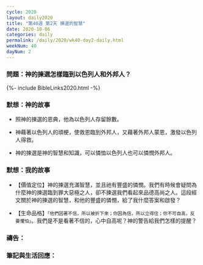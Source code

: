 ```yaml
---
cycle: 2020
layout: daily2020
title: "第40週 第2天 揀選的智慧"
date: 2020-10-06
categories: daily
permalink: /daily/2020/wk40-day2-daily.html
weekNum: 40
dayNum: 2
---
```


### 問題：神的揀選怎樣臨到以色列人和外邦人？

{%- include BibleLinks2020.html -%}

### 默想：神的故事 
+ 照神的揀選的恩典，他為以色列人存留餘數。

+ 神藉著以色列人的頑梗，使救恩臨到外邦人，又藉著外邦人蒙恩，激發以色列人得救。

+ 神的揀選是神的智慧和知識，可以憐恤以色列人也可以憐憫外邦人。

### 默想：我的故事
+ 【價值定位】神的揀選充滿智慧，並且祂有豐盛的憐憫。我們有時候會疑問為什麼神的揀選臨到罪大惡極之人，卻不揀選我們看起來品德高尚之人。這段經文關於神的揀選的智慧，和他的豐盛的憐憫，給了我什麼答案和啟發？

+ 【生命品格】`「他們因著不信，所以被折下來；你因為信，所以立得住；你不可自高，反要懼怕」`。我們是不是看著不信的，心中自高呢？神的警告給我們怎樣的提醒？

### 禱告：

### 筆記與生活回應：
